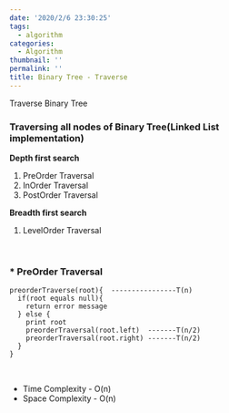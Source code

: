 ```yaml
---
date: '2020/2/6 23:30:25'
tags:
  - algorithm
categories:
  - Algorithm
thumbnail: ''
permalink: ''
title: Binary Tree - Traverse
---
```


Traverse Binary Tree

<!-- more -->


### Traversing all nodes of Binary Tree(Linked List implementation)

__Depth first search__
1. PreOrder Traversal
2. InOrder Traversal
3. PostOrder Traversal

__Breadth first search__
1. LevelOrder Traversal

<br>

### * PreOrder Traversal

```
preorderTraverse(root){  ----------------T(n)
  if(root equals null){
    return error message
  } else {
    print root
    preorderTraversal(root.left)  -------T(n/2)
    preorderTraversal(root.right) -------T(n/2)
  }
}
```
<br>
  
* Time Complexity - O(n)
* Space Complexity - O(n)
